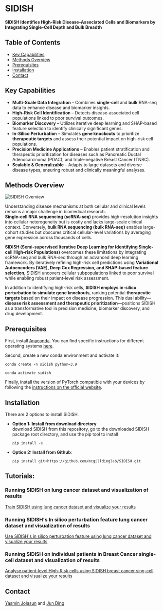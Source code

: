 # **SIDISH**  
**SIDISH Identifies High-Risk Disease-Associated Cells and Biomarkers by Integrating Single-Cell Depth and Bulk Breadth**

## Table of Contents
- [Key Capabilities](#key-capabilities)
- [Methods Overview](#methods-overview)
- [Prerequisites](#prerequisites)
- [Installation](#installation)
- [Contact](#contact)

## Key Capabilities
- **Multi-Scale Data Integration** – Combines **single-cell** and **bulk** RNA-seq data to enhance disease and biomarker insights.  
- **High-Risk Cell Identification** – Detects disease-associated cell populations linked to poor survival outcomes.  
- **Biomarker Discovery** – Utilizes iterative deep learning and SHAP-based feature selection to identify clinically significant genes.  
- **In-Silico Perturbation** – Simulates **gene knockouts** to prioritize **therapeutic targets** and assess their potential impact on high-risk cell populations.  
- **Precision Medicine Applications** – Enables patient stratification and therapeutic prioritization for diseases such as Pancreatic Ductal Adenocarcinoma (PDAC), and triple-negative Breast Cancer (TNBC).  
- **Scalable & Generalizable** – Adapts to large datasets and diverse disease types, ensuring robust and clinically meaningful analyses.  


## Methods Overview
![SIDISH Overview](SIDISH_9.jpg)

Understanding disease mechanisms at both cellular and clinical levels remains a major challenge in biomedical research.  
**Single-cell RNA sequencing (scRNA-seq)** provides high-resolution insights into cellular heterogeneity but is costly and lacks large-scale clinical context. Conversely, **bulk RNA sequencing (bulk RNA-seq)** enables large-cohort studies but obscures critical cellular-level variations by averaging gene expression across thousands of cells.  

**SIDISH (Semi-supervised Iterative Deep Learning for Identifying Single-cell High-risk Populations)** overcomes these limitations by integrating scRNA-seq and bulk RNA-seq through an advanced deep learning framework.  By iteratively refining high-risk cell predictions using **Variational Autoencoders (VAE), Deep Cox Regression, and SHAP-based feature selection**, SIDISH uncovers cellular subpopulations linked to poor survival while enabling robust patient-level risk assessment.  

In addition to identifying high-risk cells, **SIDISH employs in-silico perturbation to simulate gene knockouts**, ranking potential **therapeutic targets** based on their impact on disease progression. This dual ability—**disease risk assessment and therapeutic prioritization**—positions SIDISH as a transformative tool in precision medicine, biomarker discovery, and drug development.  

## Prerequisites
First, install [Anaconda](https://www.anaconda.com/). You can find specific instructions for different operating systems [here](https://conda.io/projects/conda/en/latest/user-guide/getting-started.html).

Second, create a new conda environment and activate it:
```
conda create -n sidish python=3.9
```
```
conda activate sidish
```
Finally, install the version of PyTorch compatible with your devices by following the [instructions on the official website](https://pytorch.org/get-started/locally/). 

## Installation

 There are 2 options to install SIDISH.  
* __Option 1: Install from download directory__   
    download SIDISH from this repository, go to the downloaded SIDISH package root directory, and use the pip tool to install

    ```shell
    pip install -e .
    ```
    
* __Option 2: Install from Github__:    
    ```shell
    pip install git+https://github.com/mcgilldinglab/SIDISH.git
    ```

## Tutorials:

### Running SIDISH on lung cancer dataset and visualization of results
[Train SIDISH using lung cancer dataset and visualize your results](https://github.com/mcgilldinglab/SIDISH/blob/main/TUTORIAL/tutorial.ipynb)

### Running SIDISH's In silico perturbation feature lung cancer dataset and visualization of results
[Use SIDISH's in silico perturbation feature using lung cancer dataset and visualize your results](https://github.com/mcgilldinglab/SIDISH/blob/main/TUTORIAL/tutorial%203.ipynb)

### Running SIDISH on individual patients in Breast Cancer single-cell dataset and visualization of results
[Analyse patient-level High-Risk cells using SIDISH breast cancer sing-cell dataset and visualize your results](https://github.com/mcgilldinglab/SIDISH/blob/main/TUTORIAL/tutorial%202.ipynb)

## Contact
[Yasmin Jolasun](mailto:yasmin.jolasun@mail.mcgill.ca) and [Jun Ding](mailto:jun.ding@mcgill.ca)
